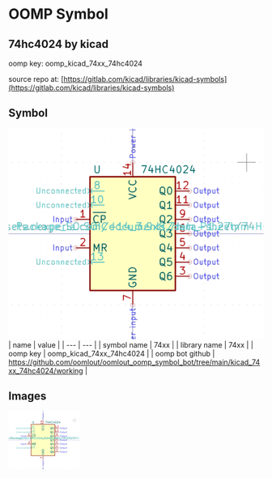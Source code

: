# OOMP Symbol  
## 74hc4024  by kicad  
  
oomp key: oomp_kicad_74xx_74hc4024  
  
source repo at: [https://gitlab.com/kicad/libraries/kicad-symbols](https://gitlab.com/kicad/libraries/kicad-symbols)  
## Symbol  
  
[![working.png](working_600.png)](working.png)  
| name | value | 
| --- | --- | 
| symbol name | 74xx | 
| library name | 74xx | 
| oomp key | oomp_kicad_74xx_74hc4024 | 
| oomp bot github | https://github.com/oomlout/oomlout_oomp_symbol_bot/tree/main/kicad_74xx_74hc4024/working | 
## Images  
  
[![working.png](working_140.png)](working.png)  
